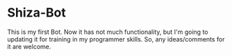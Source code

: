 # Shiza-Bot
This is my first Bot. Now it has not much functionality, but I'm going to updating it for training in my programmer skills.
So, any ideas/comments for it are welcome.
